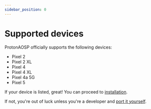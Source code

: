 ```yaml
---
sidebar_position: 0
---
```


# Supported devices

ProtonAOSP officially supports the following devices:

- Pixel 2
- Pixel 2 XL
- Pixel 4
- Pixel 4 XL
- Pixel 4a 5G
- Pixel 5

If your device is listed, great! You can proceed to [installation](/install).

If not, you're out of luck unless you're a developer and [port it yourself](/developers/build#create-a-device-tree).
